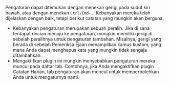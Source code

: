 Pengaturan dapat ditemukan dengan menekan gerigi pada sudut kiri bawah, atau dengan menekan `Ctrl/Cmd-,`. Kebanyakan mereka telah dijelaskan dengan baik, tetapi berikut catatan yang mungkin akan berguna.

- Kebanyakan pengaturan merupakan sebuah peralih. Jika di sana terdapat rincian menuju ke pengaturan, mungkin memiliki gerigi di sebelah peralihnya untuk pengaturan tambahan. Misalnya, gerigi yang berada di sebelah Pemeriksa Ejaan menampilkan kamus kustom, yang mana Anda dapat menghapus kata yang mungkin tidak sengaja ditambahkan.
- Mengaktifkan plugin ini mungkin menyebabkan pengaturan mereka muncul pada daftar tab. Contohnya, jika Anda mengaktifkan plugin Catatan Harian, tab pengaturan akan muncul untuk memperbolehkan Anda untuk mengaturnya nanti.
